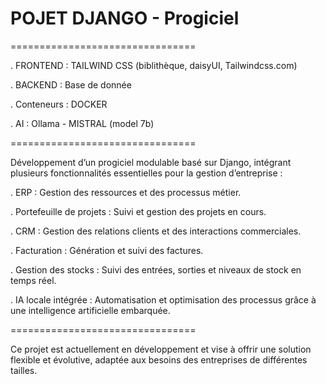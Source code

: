 # POJET DJANGO - Progiciel

================================

. FRONTEND : TAILWIND CSS (biblithèque, daisyUI, Tailwindcss.com)

. BACKEND : Base de donnée

. Conteneurs : DOCKER

. AI : Ollama - MISTRAL (model 7b)

================================

Développement d’un progiciel modulable basé sur Django, intégrant plusieurs fonctionnalités essentielles pour la gestion d’entreprise :

. ERP : Gestion des ressources et des processus métier.

. Portefeuille de projets : Suivi et gestion des projets en cours.

. CRM : Gestion des relations clients et des interactions commerciales.

. Facturation : Génération et suivi des factures.

. Gestion des stocks : Suivi des entrées, sorties et niveaux de stock en temps réel.

. IA locale intégrée : Automatisation et optimisation des processus grâce à une intelligence artificielle embarquée.

================================

Ce projet est actuellement en développement et vise à offrir une solution flexible et évolutive, adaptée aux besoins des entreprises de différentes tailles.
